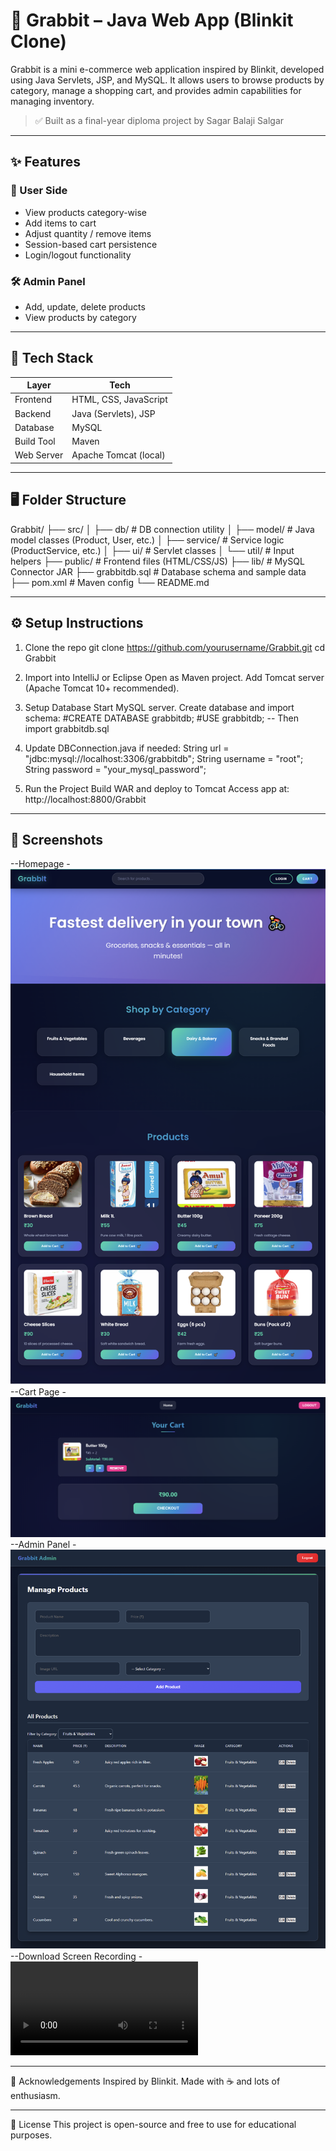 # 🛒 Grabbit – Java Web App (Blinkit Clone)

Grabbit is a mini e-commerce web application inspired by Blinkit, developed using Java Servlets, JSP, and MySQL. It allows users to browse products by category, manage a shopping cart, and provides admin capabilities for managing inventory.

> ✅ Built as a final-year diploma project by Sagar Balaji Salgar

---

## ✨ Features

### 👤 User Side
- View products category-wise
- Add items to cart
- Adjust quantity / remove items
- Session-based cart persistence
- Login/logout functionality

### 🛠️ Admin Panel
- Add, update, delete products
- View products by category

---

## 🧰 Tech Stack

| Layer        | Tech                          |
|-------------|-------------------------------|
| Frontend     | HTML, CSS, JavaScript         |
| Backend      | Java (Servlets), JSP          |
| Database     | MySQL                         |
| Build Tool   | Maven                         |
| Web Server   | Apache Tomcat (local)         |

---

## 🖥️ Folder Structure

Grabbit/
├── src/
│ ├── db/ # DB connection utility
│ ├── model/ # Java model classes (Product, User, etc.)
│ ├── service/ # Service logic (ProductService, etc.)
│ ├── ui/ # Servlet classes
│ └── util/ # Input helpers
├── public/ # Frontend files (HTML/CSS/JS)
├── lib/ # MySQL Connector JAR
├── grabbitdb.sql # Database schema and sample data
├── pom.xml # Maven config
└── README.md

---

## ⚙️ Setup Instructions

1. Clone the repo
  git clone https://github.com/yourusername/Grabbit.git
  cd Grabbit

2. Import into IntelliJ or Eclipse
  Open as Maven project.
  Add Tomcat server (Apache Tomcat 10+ recommended).

3. Setup Database
  Start MySQL server.
  Create database and import schema:
    #CREATE DATABASE grabbitdb;
    #USE grabbitdb;
    -- Then import grabbitdb.sql

4. Update DBConnection.java if needed:
    String url = "jdbc:mysql://localhost:3306/grabbitdb";
    String username = "root";
    String password = "your_mysql_password";

5. Run the Project
  Build WAR and deploy to Tomcat
  Access app at: http://localhost:8800/Grabbit

  ---
  
  ## 📸 Screenshots
--Homepage -
![Homepage](assets/homepage.png)
--Cart Page -
![Cart Page](assets/cart.png)
--Admin Panel -
![Admin Panel](assets/admin.png)
--Download Screen Recording -
![Download](https://github.com/Sagar-2008/Grabbit/raw/refs/heads/master/assets/screenrec.mp4)

---

🙌 Acknowledgements
Inspired by Blinkit. Made with ☕ and lots of enthusiasm.

---

📜 License
This project is open-source and free to use for educational purposes.

